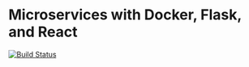 # Microservices with Docker, Flask, and React
[![Build Status](https://travis-ci.org/yeeeshiuan/Microservices-with-Docker-Flask-and-React.svg?branch=master)](https://travis-ci.org/yeeeshiuan/Microservices-with-Docker-Flask-and-React)
